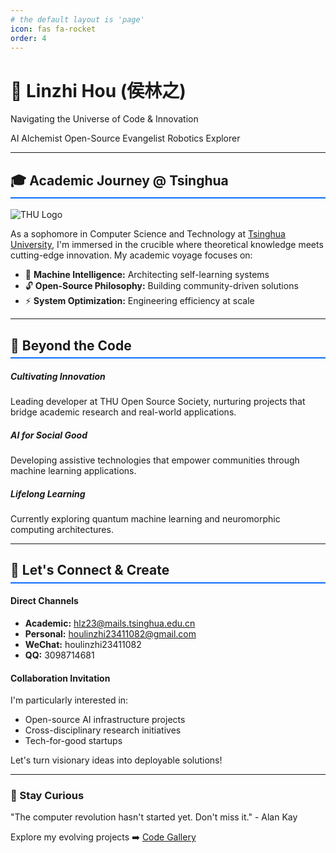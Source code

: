```yaml
---
# the default layout is 'page'
icon: fas fa-rocket
order: 4
---
```


<div class="text-center mb-5">
  <h1 class="display-4">🌌 Linzhi Hou (侯林之)</h1>
  <p class="lead">Navigating the Universe of Code & Innovation</p>
  <div class="mt-3">
    <span class="badge bg-primary">AI Alchemist</span>
    <span class="badge bg-success">Open-Source Evangelist</span>
    <span class="badge bg-warning">Robotics Explorer</span>
  </div>
</div>

---

## 🎓 Academic Journey @ Tsinghua
<div class="row">
  <div class="col-md-2">
    <img src="https://upload.wikimedia.org/wikipedia/commons/thumb/2/29/Tsinghua_University_Logo.svg/1200px-Tsinghua_University_Logo.svg.png" class="img-fluid" alt="THU Logo" style="max-height: 80px">
  </div>
  <div class="col-md-10">
    <p class="fs-5">As a sophomore in Computer Science and Technology at <a href="https://www.tsinghua.edu.cn/" target="_blank" class="text-decoration-none">Tsinghua University</a>, I'm immersed in the crucible where theoretical knowledge meets cutting-edge innovation. My academic voyage focuses on:</p>
    <ul class="list-unstyled">
      <li>🤖 <strong>Machine Intelligence:</strong> Architecting self-learning systems</li>
      <li>🔓 <strong>Open-Source Philosophy:</strong> Building community-driven solutions</li>
      <li>⚡ <strong>System Optimization:</strong> Engineering efficiency at scale</li>
    </ul>
  </div>
</div>

---

## 🚀 Beyond the Code
<div class="row row-cols-1 row-cols-md-3 g-4">
  <div class="col">
    <div class="card h-100 shadow">
      <div class="card-body">
        <h5 class="card-title"><i class="fas fa-seedling me-2"></i>Cultivating Innovation</h5>
        <p class="card-text">Leading developer at THU Open Source Society, nurturing projects that bridge academic research and real-world applications.</p>
      </div>
    </div>
  </div>
  <div class="col">
    <div class="card h-100 shadow">
      <div class="card-body">
        <h5 class="card-title"><i class="fas fa-robot me-2"></i>AI for Social Good</h5>
        <p class="card-text">Developing assistive technologies that empower communities through machine learning applications.</p>
      </div>
    </div>
  </div>
  <div class="col">
    <div class="card h-100 shadow">
      <div class="card-body">
        <h5 class="card-title"><i class="fas fa-infinity me-2"></i>Lifelong Learning</h5>
        <p class="card-text">Currently exploring quantum machine learning and neuromorphic computing architectures.</p>
      </div>
    </div>
  </div>
</div>

---

## 🌉 Let's Connect & Create
<div class="row mt-5">
  <div class="col-md-6">
    <div class="p-3 border rounded-3 bg-light">
      <h4 class="mb-3"><i class="fas fa-comment-dots"></i> Direct Channels</h4>
      <ul class="list-group list-group-flush">
        <li class="list-group-item">
          <i class="fas fa-envelope-open-text me-2"></i>
          <strong>Academic:</strong> 
          <a href="mailto:hlz23@mails.tsinghua.edu.cn" class="text-decoration-none">hlz23@mails.tsinghua.edu.cn</a>
        </li>
        <li class="list-group-item">
          <i class="fab fa-google me-2"></i>
          <strong>Personal:</strong> 
          <a href="mailto:houlinzhi23411082@gmail.com" class="text-decoration-none">houlinzhi23411082@gmail.com</a>
        </li>
        <li class="list-group-item">
          <i class="fab fa-weixin me-2"></i>
          <strong>WeChat:</strong> houlinzhi23411082
        </li>
        <li class="list-group-item">
          <i class="fab fa-qq me-2"></i>
          <strong>QQ:</strong> 3098714681
        </li>
      </ul>
    </div>
  </div>
  <div class="col-md-6">
    <div class="p-3 border rounded-3 bg-light">
      <h4 class="mb-3"><i class="fas fa-code-branch"></i> Collaboration Invitation</h4>
      <p>I'm particularly interested in:</p>
      <ul>
        <li>Open-source AI infrastructure projects</li>
        <li>Cross-disciplinary research initiatives</li>
        <li>Tech-for-good startups</li>
      </ul>
      <div class="alert alert-info">
        Let's turn visionary ideas into deployable solutions!
      </div>
    </div>
  </div>
</div>

---

<div class="text-center mt-5 py-4 bg-dark text-light rounded-3">
  <h3 class="mb-3">🚨 Stay Curious</h3>
  <p class="mb-0">"The computer revolution hasn't started yet. Don't miss it." - Alan Kay</p>
  <p>Explore my evolving projects ➡️ <a href="/projects" class="text-warning text-decoration-none">Code Gallery</a></p>
</div>

<style>
  .card:hover {
    transform: translateY(-5px);
    transition: transform 0.3s ease;
  }
  h2 {
    border-bottom: 2px solid #0d6efd;
    padding-bottom: 0.3em;
  }
</style>